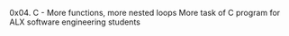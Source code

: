 0x04. C - More functions, more nested loops
More task of C program for ALX software engineering students
